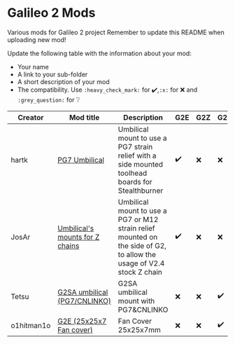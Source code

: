 # Galileo 2 Mods

Various mods for Galileo 2 project
Remember to update this README when uploading new mod!

Update the following table with the information about your mod:
- Your name
- A link to your sub-folder
- A short description of your mod
- The compatibility. Use `:heavy_check_mark:` for :heavy_check_mark:,`:x:` for :x: and `:grey_question:` for :grey_question:

| Creator | Mod title | Description | G2E | G2Z | G2SA |
| --- | --- | --- | --- | --- | --- |
| hartk |[ PG7 Umbilical ](./hartk/PG7_Umbilical)| Umbilical mount to use a PG7 strain relief with a side mounted toolhead boards for Stealthburner | :heavy_check_mark: | :x: | :x: |
| JosAr |[ Umbilical's mounts for Z chains ](./JosAr/G2_Umbilical_for_z_chain)| Umbilical mount to use a PG7 or M12 strain relief mounted on the side of G2, to allow the usage of V2.4 stock Z chain | :heavy_check_mark: | :x: | :x: |
| Tetsu |[ G2SA umbilical (PG7/CNLINKO) ](./Tetsu/G2SA%20umbilical%20mount%20with%20PG7%26CNLINKO)| G2SA umbilical mount with PG7&CNLINKO | :x: | :x: | :heavy_check_mark: |
| o1hitman1o |[ G2E (25x25x7 Fan cover) ](./Tetsu/G2SA%20umbilical%20mount%20with%20PG7%26CNLINKO)| Fan Cover 25x25x7mm  | :x: | :x: | :heavy_check_mark: |
